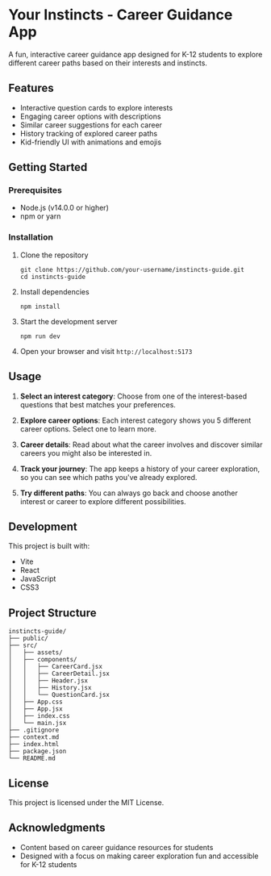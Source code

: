 # Your Instincts - Career Guidance App

A fun, interactive career guidance app designed for K-12 students to explore different career paths based on their interests and instincts.

## Features

- Interactive question cards to explore interests
- Engaging career options with descriptions
- Similar career suggestions for each career
- History tracking of explored career paths
- Kid-friendly UI with animations and emojis

## Getting Started

### Prerequisites

- Node.js (v14.0.0 or higher)
- npm or yarn

### Installation

1. Clone the repository
   ```
   git clone https://github.com/your-username/instincts-guide.git
   cd instincts-guide
   ```

2. Install dependencies
   ```
   npm install
   ```

3. Start the development server
   ```
   npm run dev
   ```

4. Open your browser and visit `http://localhost:5173`

## Usage

1. **Select an interest category**: Choose from one of the interest-based questions that best matches your preferences.

2. **Explore career options**: Each interest category shows you 5 different career options. Select one to learn more.

3. **Career details**: Read about what the career involves and discover similar careers you might also be interested in.

4. **Track your journey**: The app keeps a history of your career exploration, so you can see which paths you've already explored.

5. **Try different paths**: You can always go back and choose another interest or career to explore different possibilities.

## Development

This project is built with:
- Vite
- React
- JavaScript
- CSS3

## Project Structure

```
instincts-guide/
├── public/
├── src/
│   ├── assets/
│   ├── components/
│   │   ├── CareerCard.jsx
│   │   ├── CareerDetail.jsx
│   │   ├── Header.jsx
│   │   ├── History.jsx
│   │   └── QuestionCard.jsx
│   ├── App.css
│   ├── App.jsx
│   ├── index.css
│   └── main.jsx
├── .gitignore
├── context.md
├── index.html
├── package.json
└── README.md
```

## License

This project is licensed under the MIT License.

## Acknowledgments

- Content based on career guidance resources for students
- Designed with a focus on making career exploration fun and accessible for K-12 students
